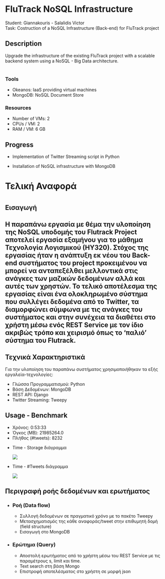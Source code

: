 <h1>FluTrack NoSQL Infrastructure</h1>
Student: Giannakouris - Salalidis Victor <br>
Task: Costruction of a NoSQL Infrastructure (Back-end) for FluTrack project

<h2>Description</h2>
Upgrade the infrastructure of the existing FluTrack project with a scalable backend system using a NoSQL - Big Data architecture. <br><br>

<section>
  <h3>Tools</h3>
  <ul>
    <li>Okeanos: IaaS providing virtual machines</li>
    <li>MongoDB: NoSQL Document Store</li>
  </ul>
  <h3>Resources</h3>
  <ul>
    <li>Number of VMs: 2</li>
    <li>CPUs / VM: 2</li>
    <li>RAM / VM: 6 GB</li>
  </ul>
</section>

<div id="progress">
  <section>
    <h2>Progress</h2>
      <ul>
        <li>
          <p>Implementation of Twitter Streaming script in Python</p>
        </li>
        <li>
          <p>Installation of NoSQL infrastructure with MongoDB</p>
        </li>
      </ul>
  </section>
</div>

<div id="final_report">
  <h1>Τελική Αναφορά<h1>
  <h2>Εισαγωγή<h2>
  <p>Η παραπάνω εργασία με θέμα την υλοποίηση της NoSQL υποδομής του Flutrack Project αποτελεί εργασία εξαμήνου για το μάθημα   Τεχνολογία Λογισμικού (ΗΥ320). Στόχος της εργασίας ήταν η ανάπτυξη εκ νέου του Back-end συστήματος του project προκειμένου   να μπορεί να ανταπεξέλθει μελλοντικά στις ανάγκες των μαζικών δεδομένων αλλά και αυτές των χρηστών. Το τελικό αποτέλεσμα     της εργασίας είναι ένα ολοκληρωμένο σύστημα που συλλέγει δεδομένα από το Twitter, τα διαμορφώνει σύμφωνα με τις ανάγκες του   συστήματος και στην συνέχεια τα διαθέτει στο χρήστη μέσω ενός REST Service με τον ίδιο ακριβώς τρόπο και χειρισμό όπως το    ‘παλιό’ σύστημα του Flutrack.</p>
</div>

<div id='tech'>
  <h2>Τεχνικά Χαρακτηριστικά</h2>
  <p>
   Για την υλοποίηση του παραπάνω συστήματος χρησιμοποιήθηκαν τα εξής εργαλεία-τεχνολογίες:
    <ul>
      <li>Γλώσσα Προγραμματισμού: Python</li>
      <li>Βάση Δεδομένων: MongoDB</li>
      <li>REST API: Django</li>
      <li>Twitter Streaming: Tweepy</li>
    </ul>
  </p>
</div>

<div id='usage'>
  <h2>Usage - Benchmark</h2>
  <ul>
    <li>Χρόνος: 0:53:33</li>
    <li>Όγκος (MB): 21985264.0</li>
    <li>Πλήθος (#tweets): 8232</li>
    <li>
      <p>Time - Storage διάγραμμα</p>
      <img src='http://users.ionio.gr/~p12gian1/time-storage.png'><br>
    </li>
    <li>
      <p>Time - #Tweets διάγραμμα</p>
      <img src='http://users.ionio.gr/~p12gian1/time-tweets.png'><br>
    </li>
  </ul>
</div>

<div id='description-dataflow'>
  <h2>Περιγραφή ροής δεδομένων και ερωτήματος</h2>
  <ul>
    <li>
      <h3>Ροή (Data flow)</h3>
      <ul>
        <li>Συλλογή δεδομένων σε πραγματικό χρόνο με το πακέτο Tweepy</li>
        <li>Μετασχηματισμός της κάθε αναφοράς/tweet στην επιθυμητή δομή (field structure)</li>
        <li>Εισαγωγή στο MongoDB</li>
      </ul>
    </li>
    <li>
      <h3>Ερώτημα (Query)</h3>
      <ul>
        <li>Αποστολή ερωτήματος από το χρήστη μέσω του REST Service με τις παραμέτρους s, limit και time.</li>
        <li>Text search στη βάση Mongo</li>
        <li>Επιστροφή αποτελέσματος στο χρήστη σε μορφή json</li>
      </ul>
    </li>
  </ul>

</div>

